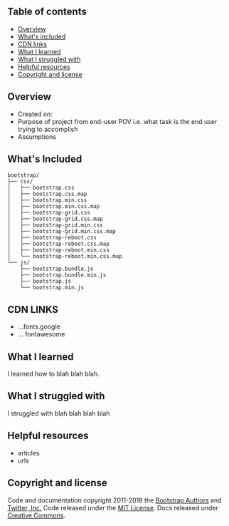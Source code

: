 ## Table of contents

- [Overview](#overview)
- [What's included](#whats-included)
- [CDN links](#cdn-links)
- [What I learned](#what-i-learned)
- [What I struggled with](#what-i-struggled-with)
- [Helpful resources](#helpful-resources)
- [Copyright and license](#copyright-and-license)


## Overview

- Created on:
- Purpose of project from end-user POV i.e. what task is the end user trying to accomplish
- Assumptions


## What's Included

```
bootstrap/
├── css/
│   ├── bootstrap.css
│   ├── bootstrap.css.map
│   ├── bootstrap.min.css
│   ├── bootstrap.min.css.map
│   ├── bootstrap-grid.css
│   ├── bootstrap-grid.css.map
│   ├── bootstrap-grid.min.css
│   ├── bootstrap-grid.min.css.map
│   ├── bootstrap-reboot.css
│   ├── bootstrap-reboot.css.map
│   ├── bootstrap-reboot.min.css
│   └── bootstrap-reboot.min.css.map
└── js/
    ├── bootstrap.bundle.js
    ├── bootstrap.bundle.min.js
    ├── bootstrap.js
    └── bootstrap.min.js
```


## CDN LINKS

- ...fonts.google
- ... fontawesome



## What I learned

I learned how to blah blah blah.



## What I struggled with

I struggled with blah blah blah blah



## Helpful resources

- articles
- urls



## Copyright and license

Code and documentation copyright 2011-2018 the [Bootstrap Authors](https://github.com/twbs/bootstrap/graphs/contributors) and [Twitter, Inc.](https://twitter.com) Code released under the [MIT License](https://github.com/twbs/bootstrap/blob/master/LICENSE). Docs released under [Creative Commons](https://github.com/twbs/bootstrap/blob/master/docs/LICENSE).